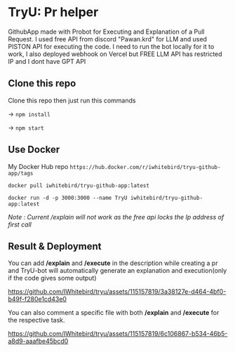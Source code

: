 # TryU: Pr helper
 GithubApp made with Probot for Executing and Explanation of a Pull Request.
 I used free API from discord "Pawan.krd" for LLM and used PISTON API for executing the code.
 I need to run the bot locally for it to work, I also deployed webhook on Vercel but FREE LLM API has restricted IP 
 and I dont have GPT API 
 
 ## Clone this repo
  Clone this repo then just run this commands
  
  -> `npm install`
  
  -> `npm start`
 ## Use Docker
  My Docker Hub repo `https://hub.docker.com/r/iwhitebird/tryu-github-app/tags`
 
  `docker pull iwhitebird/tryu-github-app:latest`
  
  `docker run -d -p 3000:3000 --name TryU iwhitebird/tryu-github-app:latest`

*Note : Current /explain will not work as the free api locks the Ip address of first call*

 ## Result & Deployment

You can add **/explain** and **/execute** in the description while creating a pr and TryU-bot will automatically generate an explanation and execution(only if the code gives some output)

https://github.com/IWhitebird/tryu/assets/115157819/3a38127e-d464-4bf0-b49f-f280e1cd43e0

You can also comment a specific file with both **/explain** and **/execute** for the respective task.

https://github.com/IWhitebird/tryu/assets/115157819/6c106867-b534-46b5-a8d9-aaafbe45bcd0
 
    

